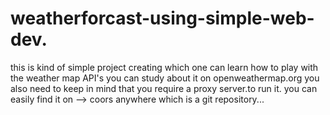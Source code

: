 # weatherforcast-using-simple-web-dev.
this is kind of simple  project creating which one can learn 
how to play with the weather map API's 
you can study about it  on openweathermap.org
you also need to keep in mind that you require a proxy server.to run it.
you can easily find it on --> coors anywhere which is a git repository...
